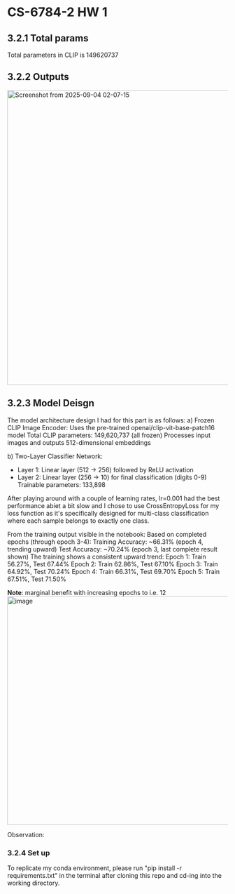 # CS-6784-2 HW 1

## 3.2.1 Total params
Total parameters in CLIP is 149620737

## 3.2.2 Outputs
<img width="1552" height="672" alt="Screenshot from 2025-09-04 02-07-15" src="https://github.com/user-attachments/assets/dc176c4a-2f30-4a44-8d65-1cda1cba4e21" />

## 3.2.3 Model Deisgn
The model architecture design I had for this part is as follows:
a) Frozen CLIP Image Encoder:
Uses the pre-trained openai/clip-vit-base-patch16 model
Total CLIP parameters: 149,620,737 (all frozen)
Processes input images and outputs 512-dimensional embeddings

b) Two-Layer Classifier Network:
- Layer 1: Linear layer (512 → 256) followed by ReLU activation
- Layer 2: Linear layer (256 → 10) for final classification (digits 0-9)
Trainable parameters: 133,898

After playing around with a couple of learning rates, lr=0.001 had the best performance abiet a bit slow and I chose to use CrossEntropyLoss for my loss function as it's specifically designed for multi-class classification where each sample belongs to exactly one class.

From the training output visible in the notebook:
Based on completed epochs (through epoch 3-4):
Training Accuracy: ~66.31% (epoch 4, trending upward)
Test Accuracy: ~70.24% (epoch 3, last complete result shown)
The training shows a consistent upward trend:
Epoch 1: Train 56.27%, Test 67.44%
Epoch 2: Train 62.86%, Test 67.10%
Epoch 3: Train 64.92%, Test 70.24%
Epoch 4: Train 66.31%, Test 69.70%
Epoch 5: Train 67.51%, Test 71.50%

**Note**: marginal benefit with increasing epochs to i.e. 12
<img width="813" height="521" alt="image" src="https://github.com/user-attachments/assets/5727fad7-d2a6-4547-af31-e344748ff035" />



Observation: 

### 3.2.4 Set up
To replicate my conda environment, please run "pip install -r requirements.txt" in the terminal after cloning this repo and cd-ing into the working directory. 

